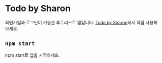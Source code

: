 # Todo by Sharon

회원가입과 로그인이 가능한 투두리스트 앱입니다. [Todo by Sharon](https://github.com/facebook/create-react-app)에서 직접 사용해보세요.

## `npm start`

npm start로 앱을 시작하세요.
